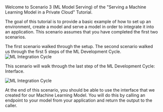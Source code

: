 Welcome to Scenario 3 (ML Model Serving) of the "Serving a Machine Learning Model in a Private Cloud" Tutorial.

The goal of this tutorial is to provide a basic example of how to set up an environment, create a model and serve a model in order to integrate it into an application.  This scenario assumes that you have completed the first two scenarios.

The first scenario walked through the setup.
The second scenario walked us through the first 5 steps of the ML Development Cycle.
![ML Integration Cycle](ml-cycle-2.jpg) 

This scenario will walk through the last step of the ML Development Cycle: Interface.

![ML Integration Cycle](interface.png)

At the end of this scenario, you should be able to use the interface that we created for our Machine Learning Model.  You will do this by calling an endpoint to your model from your application and return the output to the caller. 

 



